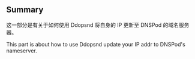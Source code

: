 ## Summary

这一部分是有关于如何使用 Ddopsnd 将自身的 IP 更新至 DNSPod 的域名服务器。

This part is about how to use Ddopsnd update your IP addr to DNSPod's nameserver.